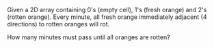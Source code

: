 Given a 2D array containing 0's (empty cell), 1's (fresh orange) and 2's (rotten orange). Every minute, all fresh orange immediately adjacent (4 directions) to rotten oranges will rot.

How many minutes must pass until all oranges are rotten?